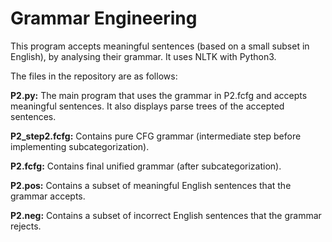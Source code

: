 # Grammar Engineering

This program accepts meaningful sentences (based on a small subset in English), by analysing their grammar. It uses NLTK with Python3.

The files in the repository are as follows:

<b>P2.py:</b> The main program that uses the grammar in P2.fcfg and accepts meaningful sentences. It also displays parse trees of the accepted sentences.

<b>P2_step2.fcfg:</b> Contains pure CFG grammar (intermediate step before implementing subcategorization).

<b>P2.fcfg:</b> Contains final unified grammar (after subcategorization).

<b>P2.pos:</b> Contains a subset of meaningful English sentences that the grammar accepts.

<b>P2.neg:</b> Contains a subset of incorrect English sentences that the grammar rejects.